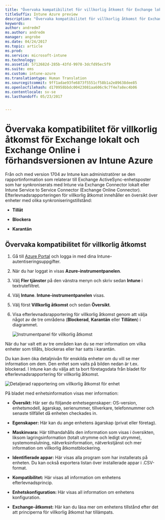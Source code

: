 ```yaml
---
title: "Övervaka kompatibilitet för villkorlig åtkomst för Exchange lokalt och Exchange Online"
titleSuffix: Intune Azure preview
description: "Övervaka kompatibilitet för villkorlig åtkomst för Exchange lokalt och Exchange Online via Intune Azure Portal"
keywords: 
author: andredm7
ms.author: andredm
manager: angrobe
ms.date: 04/24/2017
ms.topic: article
ms.prod: 
ms.service: microsoft-intune
ms.technology: 
ms.assetid: 5712682d-285b-43fd-9978-3dcfd95ec5f9
ms.suite: ems
ms.custom: intune-azure
ms.translationtype: Human Translation
ms.sourcegitcommit: 9ff1adae93fe6873f5551cf58b1a2e89638dee85
ms.openlocfilehash: d170958bbdc00423081aa606c9c7f4e7a8ec4b06
ms.contentlocale: sv-se
ms.lasthandoff: 05/23/2017


---
```


# <a name="monitor-conditional-access-compliance-for-on-premises-exchange-and-exchange-online-in-intune-azure-preview"></a>Övervaka kompatibilitet för villkorlig åtkomst för Exchange lokalt och Exchange Online i förhandsversionen av Intune Azure

Från och med version 1704 av Intune kan administratörer se den rapportinformation som relaterar till Exchange ActiveSync-enhetsposter som har synkroniserats med Intune via Exchange Connector lokalt eller Intune Service to Service Connector (Exchange Online Connector). Efterlevnadsrapporteringen för villkorlig åtkomst innehåller en översikt över enheter med olika synkroniseringstillstånd:

-   **Tillåt**

-   **Blockera**

-   **Karantän**

## <a name="to-monitor-conditional-access-compliance"></a>Övervaka kompatibilitet för villkorlig åtkomst

1.  Gå till [Azure Portal](https://portal.azure.com/) och logga in med dina Intune-autentiseringsuppgifter.

2.  När du har loggat in visas **Azure-instrumentpanelen**.

3.  Välj **Fler tjänster** på den vänstra menyn och skriv sedan **Intune** i textrutefiltret.

4.  Välj **Intune**. **Intune-instrumentpanelen** visas.

5.  Välj först **Villkorlig åtkomst** och sedan **Översikt**.

6.  Visa efterlevnadsrapportering för villkorlig åtkomst genom att välja något av de tre områdena (**Blockerad**, **Karantän** eller **Tillåten**) i diagrammet.

    ![Instrumentpanel för villkorlig åtkomst](./media/CA-reporting-intune-1.png)

När du har valt ett av tre områden kan du se mer information om vilka enheter som tillåts, blockeras eller har satts i karantän.

Du kan även öka detaljnivån för enskilda enheter om du vill se mer information om dem. Den enhet som valts på bilden nedan är t.ex. blockerad. I Intune kan du välja att ta bort företagsdata från bladet för efterlevnadsrapportering för villkorlig åtkomst.

![Detaljerad rapportering om villkorlig åtkomst för enhet](./media/CA-reporting-intune-3.png)

På bladet med enhetsinformation visas mer information:

-   **Översikt:** Här ser du följande enhetsegenskaper: OS-version, enhetsmodell, ägarskap, serienummer, tillverkare, telefonnummer och senaste tillfället då enheten checkades in.

-   **Egenskaper:** Här kan du ange enhetens ägarskap (privat eller företag).

-   **Maskinvara:** Här tillhandahålls den information som visas i översikten, liksom lagringsinformation (totalt utrymme och ledigt utrymme), systemomslutning, nätverksinformation, nätverkstjänst och mer information om villkorlig åtkomstblockering.

-   **Identifierade appar:** Här visas alla program som har installerats på enheten. Du kan också exportera listan över installerade appar i .CSV-format.

-   **Kompatibilitet:** Här visas all information om enhetens efterlevnadsprincip.

-   **Enhetskonfiguration:** Här visas all information om enhetens konfiguration.

-   **Exchange-åtkomst:** Här kan du läsa mer om enhetens tillstånd efter det att principerna för villkorlig åtkomst har tillämpats.

